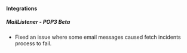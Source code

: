 
#### Integrations
##### MailListener - POP3 Beta
- Fixed an issue where some email messages caused fetch incidents process to fail.

